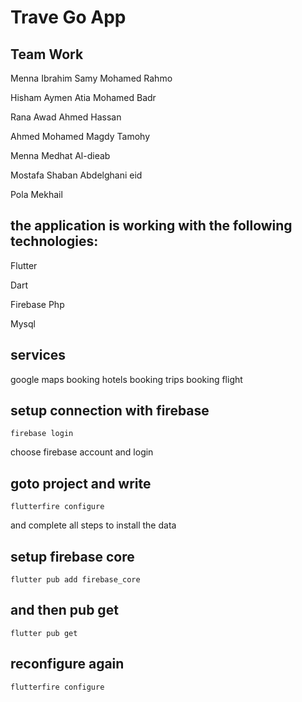 # Trave Go App


## Team Work 

Menna Ibrahim Samy Mohamed Rahmo


Hisham Aymen Atia Mohamed Badr


 Rana Awad Ahmed Hassan

 
 Ahmed Mohamed Magdy Tamohy

 
 Menna Medhat Al-dieab


Mostafa Shaban Abdelghani eid


Pola Mekhail

## the application is working with the following technologies:

Flutter

Dart

Firebase
Php

Mysql
## services




google maps
booking hotels
booking trips
booking flight

## setup connection with firebase  
	firebase login
 choose firebase account and login 
 ## goto project and write
 	flutterfire configure
and complete all steps to install the data 
## setup firebase core 
	flutter pub add firebase_core
## and then pub get 
	flutter pub get 
## reconfigure again 
	flutterfire configure 
 
